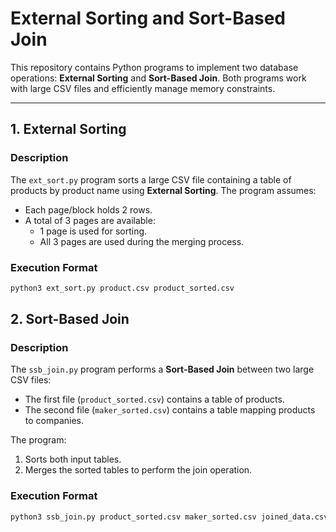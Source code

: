 # External Sorting and Sort-Based Join

This repository contains Python programs to implement two database operations: **External Sorting** and **Sort-Based Join**. Both programs work with large CSV files and efficiently manage memory constraints.

---

## 1. External Sorting

### Description
The `ext_sort.py` program sorts a large CSV file containing a table of products by product name using **External Sorting**. The program assumes:
- Each page/block holds 2 rows.
- A total of 3 pages are available:
  - 1 page is used for sorting.
  - All 3 pages are used during the merging process.

### Execution Format
```bash
python3 ext_sort.py product.csv product_sorted.csv
```

## 2. Sort-Based Join

### Description

The `ssb_join.py` program performs a **Sort-Based Join** between two large CSV files:
- The first file (`product_sorted.csv`) contains a table of products.
- The second file (`maker_sorted.csv`) contains a table mapping products to companies.

The program:
1. Sorts both input tables.
2. Merges the sorted tables to perform the join operation.

### Execution Format
```bash
python3 ssb_join.py product_sorted.csv maker_sorted.csv joined_data.csv
```
